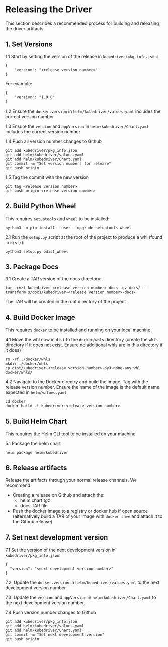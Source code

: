 # Releasing the Driver

This section describes a recommended process for building and releasing the driver artifacts. 

## 1. Set Versions

1.1 Start by setting the version of the release in `kubedriver/pkg_info.json`:

```
{
    "version": "<release version number>"
}
```

For example:

```
{
    "version": "1.0.0"
}
```

1.2 Ensure the `docker.version` in `helm/kubedriver/values.yaml` includes the correct version number

1.3 Ensure the `version` and `appVersion` in `helm/kubedriver/Chart.yaml` includes the correct version number

1.4 Push all version number changes to Github

```
git add kubedriver/pkg_info.json
git add helm/kubedriver/values.yaml
git add helm/kubedriver/Chart.yaml
git commit -m "Set version numbers for release"
git push origin
```

1.5 Tag the commit with the new version 

```
git tag <release version number>
git push origin <release version number>
```

## 2. Build Python Wheel

This requires `setuptools` and `wheel` to be installed:

```
python3 -m pip install --user --upgrade setuptools wheel
```

2.1 Run the `setup.py` script at the root of the project to produce a whl (found in `dist/`):

```
python3 setup.py bdist_wheel
```

## 3. Package Docs

3.1 Create a TAR version of the docs directory:

```
tar -cvzf kubedriver-<release version number>-docs.tgz docs/ --transform s/docs/kubedriver-<release version number>-docs/
```

The TAR will be created in the root directory of the project

## 4. Build Docker Image

This requires `docker` to be installed and running on your local machine.

4.1 Move the whl now in `dist` to the `docker/whls` directory (create the `whls` directory if it does not exist. Ensure no additional whls are in this directory if it does)

```
rm -rf ./docker/whls
mkdir ./docker/whls
cp dist/kubedriver-<release version number>-py3-none-any.whl docker/whls/
```

4.2 Navigate to the Docker directry and build the image. Tag with the release version number. Ensure the name of the image is the default name expected in `helm/values.yaml`

```
cd docker
docker build -t kubedriver:<release version number>
```

## 5. Build Helm Chart

This requires the Helm CLI tool to be installed on your machine

5.1 Package the helm chart

```
helm package helm/kubedriver
```

## 6. Release artifacts

Release the artifacts through your normal release channels. We recommend:

- Creating a release on Github and attach the:
    - helm chart tgz
    - docs TAR file
- Push the docker image to a registry or docker hub if open source (alternatively build a TAR of your image with `docker save` and attach it to the Github release)

## 7. Set next development version

7.1 Set the version of the next development version in `kubedriver/pkg_info.json`:

```
{
  "version": "<next development version number>"
}
```

7.2. Update the `docker.version` in `helm/kubedriver/values.yaml` to the next development version number.

7.3. Update the `version` and `appVersion` in `helm/kubedriver/Chart.yaml` to the next development version number.

7.4 Push version number changes to Github

```
git add kubedriver/pkg_info.json
git add helm/kubedriver/values.yaml
git add helm/kubedriver/Chart.yaml
git commit -m "Set next development version"
git push origin
```
